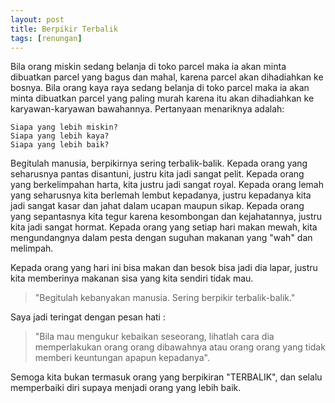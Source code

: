 ```yaml
--- 
layout: post
title: Berpikir Terbalik
tags: [renungan]
---
```


Bila orang miskin sedang belanja di toko parcel maka ia akan minta dibuatkan parcel yang bagus dan mahal, karena parcel akan dihadiahkan ke bosnya.
Bila orang kaya raya sedang belanja di toko parcel maka ia akan minta dibuatkan parcel yang paling murah karena itu akan dihadiahkan ke karyawan-karyawan bawahannya.
Pertanyaan menariknya adalah:

	Siapa yang lebih miskin? 
    Siapa yang lebih kaya? 
    Siapa yang lebih baik? 

Begitulah manusia, berpikirnya sering terbalik-balik. Kepada orang yang seharusnya pantas disantuni, justru kita jadi sangat pelit.
Kepada orang yang berkelimpahan harta, kita justru jadi sangat royal.
Kepada orang lemah yang seharusnya kita berlemah lembut kepadanya, justru kepadanya kita jadi sangat kasar dan jahat dalam ucapan maupun sikap.
Kepada orang yang sepantasnya kita tegur karena kesombongan dan kejahatannya, justru kita jadi sangat hormat.
Kepada orang yang setiap hari makan mewah, kita mengundangnya dalam pesta dengan suguhan makanan yang "wah" dan melimpah.

Kepada orang yang hari ini bisa makan dan besok bisa jadi dia lapar, justru kita memberinya makanan sisa yang kita sendiri tidak mau.

>"Begitulah kebanyakan manusia. Sering berpikir terbalik-balik."

Saya jadi teringat dengan pesan hati :

>"Bila mau mengukur kebaikan seseorang, lihatlah cara dia memperlakukan orang orang dibawahnya atau orang orang yang tidak memberi keuntungan apapun kepadanya".

Semoga kita bukan termasuk orang yang berpikiran "TERBALIK", dan selalu memperbaiki diri supaya menjadi orang yang lebih baik.
